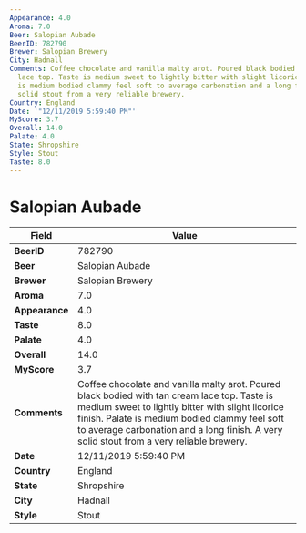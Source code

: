 ```yaml
---
Appearance: 4.0
Aroma: 7.0
Beer: Salopian Aubade
BeerID: 782790
Brewer: Salopian Brewery
City: Hadnall
Comments: Coffee chocolate and vanilla malty arot. Poured black bodied with tan cream
  lace top. Taste is medium sweet to lightly bitter with slight licorice finish. Palate
  is medium bodied clammy feel soft to average carbonation and a long finish. A very
  solid stout from a very reliable brewery.
Country: England
Date: '"12/11/2019 5:59:40 PM"'
MyScore: 3.7
Overall: 14.0
Palate: 4.0
State: Shropshire
Style: Stout
Taste: 8.0
---
```


# Salopian Aubade

| Field         | Value |
|---------------|-------|
| **BeerID** | 782790 |
| **Beer** | Salopian Aubade |
| **Brewer** | Salopian Brewery |
| **Aroma** | 7.0 |
| **Appearance** | 4.0 |
| **Taste** | 8.0 |
| **Palate** | 4.0 |
| **Overall** | 14.0 |
| **MyScore** | 3.7 |
| **Comments** | Coffee chocolate and vanilla malty arot. Poured black bodied with tan cream lace top. Taste is medium sweet to lightly bitter with slight licorice finish. Palate is medium bodied clammy feel soft to average carbonation and a long finish. A very solid stout from a very reliable brewery. |
| **Date** | 12/11/2019 5:59:40 PM |
| **Country** | England |
| **State** | Shropshire |
| **City** | Hadnall |
| **Style** | Stout |
